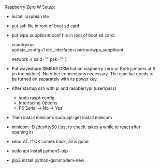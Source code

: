 Raspberry Zero W Setup:

- install raspbian lite
- put ssh file in root of boot sd card
- put wpa_supplicant.conf file in root of boot sd card:

    country=us  
    update_config=1
    ctrl_interface=/var/run/wpa_supplicant

    network={
    ssid="<Name of your WiFi>"
    psk="<Password for your WiFi>"
    }

- Put waveshare SIM868 GSM hat on raspberry zero w. Both jumpers at B (in the middle). No other connections necessary. The gsm hat needs to be turned on separately with its power key.


- After startup ssh with pi and raspberrypi (user/pass)
    - sudo raspi-config
    - Interfacing Options
    - F6 Serial -> No -> Yes
    
- Then install minicom: sudo apt-get install minicom
- minicom -D /dev/ttyS0  (just to check, takes a while to react after opening it)
- send AT. If OK comes back, all is good. 


- sudo apt install python3-pip
- pip3 install python-gsmmodem-new